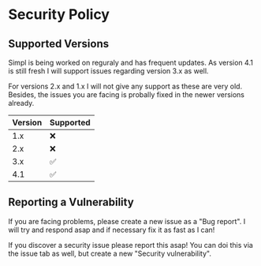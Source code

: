 # Security Policy

## Supported Versions

Simpl is being worked on reguraly and has frequent updates. As version 4.1 is still fresh I will support issues regarding version 3.x as well. 

For versions 2.x and 1.x I will not give any support as these are very old. Besides, the issues you are facing is probally fixed in the newer versions already.

| Version | Supported          |
| ------- | ------------------ |
| 1.x     | :x:                |
| 2.x     | :x:                |
| 3.x     | :white_check_mark: |
| 4.1     | :white_check_mark: |

## Reporting a Vulnerability

If you are facing problems, please create a new issue as a "Bug report". I will try and respond asap and if necessary fix it as fast as I can!

If you discover a security issue please report this asap! You can doi this via the issue tab as well, but create a new "Security vulnerability".
